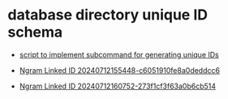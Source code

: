 # database directory unique ID schema

- [script to implement subcommand for generating unique IDs](/database/20240704164832-ae846f0d186e581bb7aa/subcommands/id)

- [Ngram Linked ID 20240712155448-c6051910fe8a0deddcc6](/database/20240712155448-c6051910fe8a0deddcc6)

- [Ngram Linked ID 20240712160752-273f1cf3f63a0b6cb514](/database/20240712160752-273f1cf3f63a0b6cb514)

